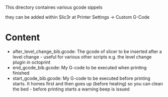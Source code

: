 This directory containes various gcode sippels

they can be added within Slic3r at Printer Settings -> Custom G-Code

Content
=======
* after_level_change_bib.gcode: The gcode of slicer to be inserted after a
level change - useful for various other scripts e.g. the level change plugin
in octoprint
* end_gcode_bib.gcode: My G-code to be executed when printing finished
* start_gcode_bib.gcode: My G-code to be executed before printing starts. It
homes first and then goes up (before heating) so you can clean the bed -
before printing starts a warning beep is issued
